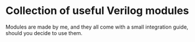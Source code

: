 # Collection of useful Verilog modules
Modules are made by me, and they all come with a small integration guide, should you decide to use them.